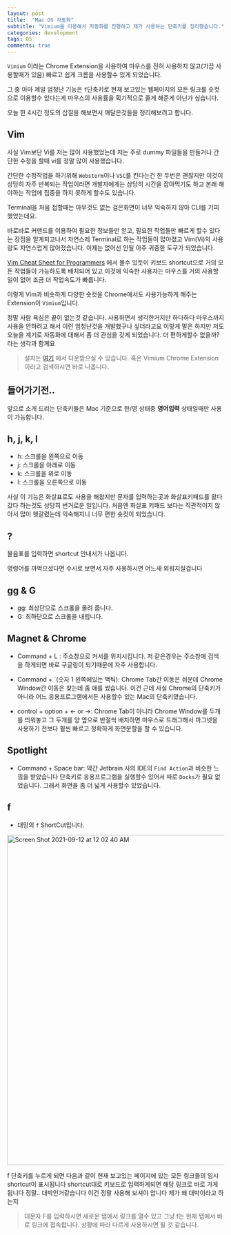 ```yaml
---
layout: post
title:  "Mac OS 자동화"
subtitle: "Vimium을 이용해서 자동화를 진행하고 제가 사용하는 단축키를 정리했습니다."
categories: development
tags: OS
comments: true
---
```


`Vimium` 이라는 Chrome Extension을 사용하여 마우스를 전혀 사용하지 않고(가끔 사용할때가 있음) 빠르고 쉽게 크롬을 사용할수 있게 되었습니다.

그 중 아마 제일 엄청난 기능은 `f`단축키로 현재 보고있는 웹페이지의 모든 링크를 숏컷으로 이용할수 있다는게 마우스의 사용률을 획기적으로 줄게 해준게 아닌가 싶습니다.

오늘 한 4시간 정도의 삽질을 해보면서 깨달은것들을 정리해보려고 합니다.

## Vim

사실 Vim보단 Vi를 저는 많이 사용했었는데 저는 주로 dummy 파일들을 만들거나 간단한 수정을 할때 vi를 정말 많이 사용했습니다.

간단한 수정작업을 하기위해 `Webstorm`이나 `VSC`를 킨다는건 한 두번은 괜찮지만 이것이 상당히 자주 반복되는 작업이라면 개발자에게는 상당히 시간을 잡아먹기도 하고 본래 해야하는 작업에 집중을 하지 못하게 할수도 있습니다.

Terminal을 처음 접할때는 아무것도 없는 검은화면이 너무 익숙하지 않아 CLI를 기피했었는데요.

바로바로 커맨드를 이용하여 필요한 정보들만 얻고, 필요한 작업들만 빠르게 할수 있다는 장점을 알게되고나서 자연스레 Terminal로 하는 작업들이 많아졌고 Vim(Vi)의 사용량도 자연스럽게 많아졌습니다. 이제는 없어선 안될 아주 귀중한 도구가 되었습니다.

[Vim Cheat Sheet for Programmers](http://michael.peopleofhonoronly.com/vim/) 에서 볼수 있듯이 키보드 shortcut으로 거의 모든 작업들이 가능하도록 배치되어 있고 이것에 익숙한 사용자는 마우스를 거의 사용할 일이 없어 조금 더 작업속도가 빠릅니다.

이렇게 Vim과 비슷하게 다양한 숏컷을 Chrome에서도 사용가능하게 해주는 Extension이 `Vimium`입니다.

정말 사람 욕심은 끝이 없는것 같습니다. 사용하면서 생각한거지만 하다하다 마우스까지 사용을 안하려고 해서 이런 엄청난것을 개발했구나 싶더라고요 이렇게 말은 하지만 저도 오늘을 계기로 자동화에 대해서 좀 더 관심을 갖게 되었습니다. 더 편하게할수 없을까? 라는 생각과 함께요

> 설치는 [여기](https://chrome.google.com/webstore/detail/vimium/dbepggeogbaibhgnhhndojpepiihcmeb) 에서 다운받으실 수 있습니다. 혹은 Vimium Chrome Extension 이라고 검색하시면 바로 나옵니다.

## 들어가기전..

앞으로 소개 드리는 단축키들은 Mac 기준으로 한/영 상태중 **영어입력** 상태일때만 사용이 가능합니다.

## h, j, k, l

- h: 스크롤을 왼쪽으로 이동
- j: 스크롤을 아래로 이동
- k: 스크롤을 위로 이동
- l: 스크롤을 오른쪽으로 이동

사실 이 기능은 화살표로도 사용을 해왔지만 문자를 입력하는곳과 화살표키패드를 왔다갔다 하는것도 상당히 번거로운 일입니다. 처음엔 화살표 키패드 보다는 직관적이지 않아서 많이 헷갈렸는데 익숙해지니 너무 편한 숏컷이 되었습니다.

## ?

물음표를 입력하면 shortcut 안내서가 나옵니다.

명령어를 까먹으셨다면 수시로 보면서 자주 사용하시면 어느새 외워지실겁니다

## gg & G

- gg: 최상단으로 스크롤을 올려 줍니다.
- G: 최하단으로 스크롤을 내립니다.

## Magnet & Chrome

- Command + L : 주소창으로 커서를 위치시킵니다. 저 같은경우는 주소창에 검색을 하게되면 바로 구글링이 되기때문에 자주 사용합니다.

- Command + `(숫자 1 왼쪽에있는 백틱): Chrome Tab간 이동은 쉬운데 Chrome Window간 이동은 찾는데 좀 애를 썼습니다. 이건 근데 사실 Chrome의 단축키가 아니라 어느 응용프로그램에서든 사용할수 있는 Mac의 단축키였습니다.

- control + option + <- or ->: Chrome Tab이 아니라 Chrome Window를 두개를 띄워놓고 그 두개를 양 옆으로 반절씩 배치하면 마우스로 드래그해서 마그넷을 사용하기 전보다 훨씬 빠르고 정확하게 화면분할을 할 수 있습니다.

## Spotlight

- Command + Space bar: 약간 Jetbrain 사의 IDE의 `Find Action`과 비슷한 느낌을 받았습니다 단축키로 응용프로그램을 실행할수 있어서 따로 `Docks`가 필요 없었습니다. 그래서 화면을 좀 더 넓게 사용할수 있었습니다.

## f

- 대망의 `f` ShortCut입니다. 

<img width="766" alt="Screen Shot 2021-09-12 at 12 02 40 AM" src="https://user-images.githubusercontent.com/44861205/132952194-2fbe4f35-16d6-4d76-9713-899e3bfddcc6.png">

f 단축키를 누르게 되면 다음과 같이 현재 보고있는 페이지에 있는 모든 링크들의 임시 shortcut이 표시됩니다 shortcut대로 키보드로 입력하게되면 해당 링크로 바로 가게 됩니다 정말.. 대박인거같습니다 이건 정말 사용해 보셔야 압니다 제가 왜 대박이라고 하는지

> 대문자 F를 입력하시면 새로운 탭에서 링크를 열수 있고 그냥 f는 현재 탭에서 바로 링크에 접속합니다. 상황에 따라 다르게 사용하시면 될 것 같습니다.





